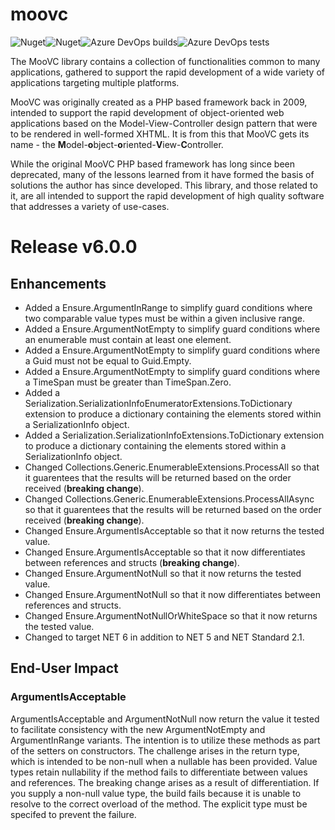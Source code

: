 # moovc

![Nuget](https://img.shields.io/nuget/v/moovc?style=plastic)![Nuget](https://img.shields.io/nuget/dt/moovc?style=plastic)![Azure DevOps builds](https://img.shields.io/azure-devops/build/vmartinspaul/MooVC/2?style=plastic)![Azure DevOps tests](https://img.shields.io/azure-devops/tests/vmartinspaul/MooVC/2?style=plastic)

The MooVC library contains a collection of functionalities common to many applications, gathered to support the rapid development of a wide variety of applications targeting multiple platforms.

MooVC was originally created as a PHP based framework back in 2009, intended to support the rapid development of object-oriented web applications based on the Model-View-Controller design pattern that were to be rendered in well-formed XHTML.  It is from this that MooVC gets its name - the **M**odel-**o**bject-**o**riented-**V**iew-**C**ontroller.

While the original MooVC PHP based framework has long since been deprecated, many of the lessons learned from it have formed the basis of solutions the author has since developed.  This library, and those related to it, are all intended to support the rapid development of high quality software that addresses a variety of use-cases.

# Release v6.0.0

## Enhancements

- Added a Ensure.ArgumentInRange to simplify guard conditions where two comparable value types must be within a given inclusive range.
- Added a Ensure.ArgumentNotEmpty to simplify guard conditions where an enumerable must contain at least one element.
- Added a Ensure.ArgumentNotEmpty to simplify guard conditions where a Guid must not be equal to Guid.Empty.
- Added a Ensure.ArgumentNotEmpty to simplify guard conditions where a TimeSpan must be greater than TimeSpan.Zero.
- Added a Serialization.SerializationInfoEnumeratorExtensions.ToDictionary extension to produce a dictionary containing the elements stored within a SerializationInfo object.
- Added a Serialization.SerializationInfoExtensions.ToDictionary extension to produce a dictionary containing the elements stored within a SerializationInfo object.
- Changed Collections.Generic.EnumerableExtensions.ProcessAll so that it guarentees that the results will be returned based on the order received (**breaking change**).
- Changed Collections.Generic.EnumerableExtensions.ProcessAllAsync so that it guarentees that the results will be returned based on the order received (**breaking change**).
- Changed Ensure.ArgumentIsAcceptable so that it now returns the tested value.
- Changed Ensure.ArgumentIsAcceptable so that it now differentiates between references and structs (**breaking change**).
- Changed Ensure.ArgumentNotNull so that it now returns the tested value.
- Changed Ensure.ArgumentNotNull so that it now differentiates between references and structs.
- Changed Ensure.ArgumentNotNullOrWhiteSpace so that it now returns the tested value.
- Changed to target NET 6 in addition to NET 5 and NET Standard 2.1.

## End-User Impact

### ArgumentIsAcceptable

ArgumentIsAcceptable and ArgumentNotNull now return the value it tested to facilitate consistency with the new ArgumentNotEmpty and ArgumentInRange variants.  The intention is to utilize these methods as part of the setters on constructors.  The challenge arises in the return type, which is intended to be non-null when a nullable has been provided.  Value types retain nullability if the method fails to differentiate between values and references.  The breaking change arises as a result of differentiation.  If you supply a non-null value type, the build fails because it is unable to resolve to the correct overload of the method. The explicit type must be specifed to prevent the failure.